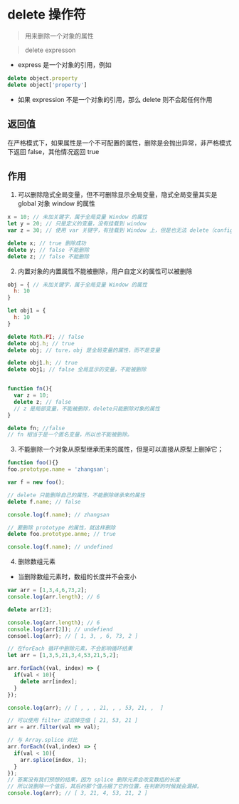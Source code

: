 # delete 操作符

> 用来删除一个对象的属性

> delete expresson

- express 是一个对象的引用，例如
```javascript
delete object.property
delete object['property']
```

- 如果 expression 不是一个对象的引用，那么 delete 则不会起任何作用

## 返回值
在严格模式下，如果属性是一个不可配置的属性，删除是会抛出异常，非严格模式下返回 false，其他情况返回 true

## 作用
1. 可以删除隐式全局变量，但不可删除显示全局变量，隐式全局变量其实是 global 对象 window 的属性
```javascript
x = 10; // 未加关键字，属于全局变量 Window 的属性
let y = 20; // 只是定义的变量，没有挂载到 window
var z = 30; // 使用 var 关键字，有挂载到 Window 上，但是也无法 delete（configurable: false）

delete x; // true 删除成功
delete y; // false 不能删除
delete z; // false 不能删除
```

2. 内置对象的内置属性不能被删除，用户自定义的属性可以被删除
```JavaScript
obj = { // 未加关键字，属于全局变量 Window 的属性
  h: 10
}

let obj1 = {
  h: 10
}

delete Math.PI; // false
delete obj.h; // true
delete obj; // ture，obj 是全局变量的属性，而不是变量

delete obj1.h; // true
delete obj1; // false 全局显示的变量，不能被删除


function fn(){
  var z = 10;
  delete z; // false
  // z 是局部变量，不能被删除，delete只能删除对象的属性
}

delete fn; //false
// fn 相当于是一个匿名变量，所以也不能被删除。
```

3. 不能删除一个对象从原型继承而来的属性，但是可以直接从原型上删掉它；
```javascript
function foo(){}
foo.prototype.name = 'zhangsan';

var f = new foo();

// delete 只能删除自己的属性，不能删除继承来的属性
delete f.name; // false 

console.log(f.name); // zhangsan

// 要删除 prototype 的属性，就这样删除
delete foo.prototype.anme; // true

console.log(f.name); // undefined
```

4. 删除数组元素
- 当删除数组元素时，数组的长度并不会变小

```javascript
var arr = [1,3,4,6,73,2];
console.log(arr.length); // 6

delete arr[2];

console.log(arr.length); // 6
console.log(arr[2]); // undefiend
consoel.log(arr); // [ 1, 3, , 6, 73, 2 ]

// 在forEach 循环中删除元素，不会影响循环结果
let arr = [1,3,5,21,3,4,53,21,5,2];

arr.forEach((val, index) => {
  if(val < 10){
    delete arr[index];
  }
});

console.log(arr); // [ , , , 21, , , 53, 21, ,  ]

// 可以使用 filter 过滤掉空值 [ 21, 53, 21 ]
arr = arr.filter(val => val);

// 与 Array.splice 对比
arr.forEach((val,index) => {
  if(val < 10){
    arr.splice(index, 1);
  }
});
// 答案没有我们预想的结果，因为 splice 删除元素会改变数组的长度
// 所以说删除一个值后，其后的那个值占据了它的位置，在判断的时候就会漏掉。
console.log(arr); // [ 3, 21, 4, 53, 21, 2 ]
```
